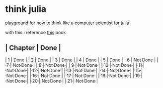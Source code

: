 # think julia

playground for how to think like a computer scientist for julia

with this i reference [this](https://benlauwens.github.io/ThinkJulia.jl/latest/book.html) book

| Chapter | Done |
---
| 1 | Done |
| 2 | Done |
| 3 | Done |
| 4 | Done |
| 5 | Done |
|·6·|·Not·Done·|
|·7·|·Not·Done·|
|·8·|·Not·Done·|
| 9·|·Not·Done·|
|·10·|·Not·Done·|
|·11·|·Not·Done·|
|·12·|·Not·Done·|
|·13·|·Not·Done·|
|·14·|·Not·Done·|
|·15·|·Not·Done·|
|·16·|·Not·Done·|
|·17·|·Not·Done·|
|·18·|·Not·Done·|
|·19·|·Not·Done·|
|·20·|·Not·Done·|
|·21·|·Not·Done·|
